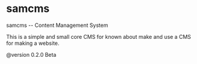 # samcms
samcms -- Content Management System


This is a simple and small core CMS for known about make and use a CMS for making a website.

@version 0.2.0 Beta
